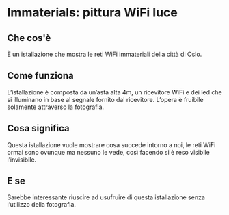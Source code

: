 # Immaterials: pittura WiFi luce

## Che cos'è

È un istallazione che mostra le reti WiFi immateriali della città di Oslo.

## Come funziona

L’istallazione è composta da un’asta alta 4m, un ricevitore WiFi e dei led che si illuminano in base al segnale fornito dal ricevitore. L’opera è fruibile solamente attraverso la fotografia.

## Cosa significa

Questa istallazione vuole mostrare cosa succede intorno a noi, le reti WiFi ormai sono ovunque ma nessuno le vede, così facendo si è reso visibile l’invisibile.

## E se

Sarebbe interessante riuscire ad usufruire di questa istallazione senza l’utilizzo della fotografia.

